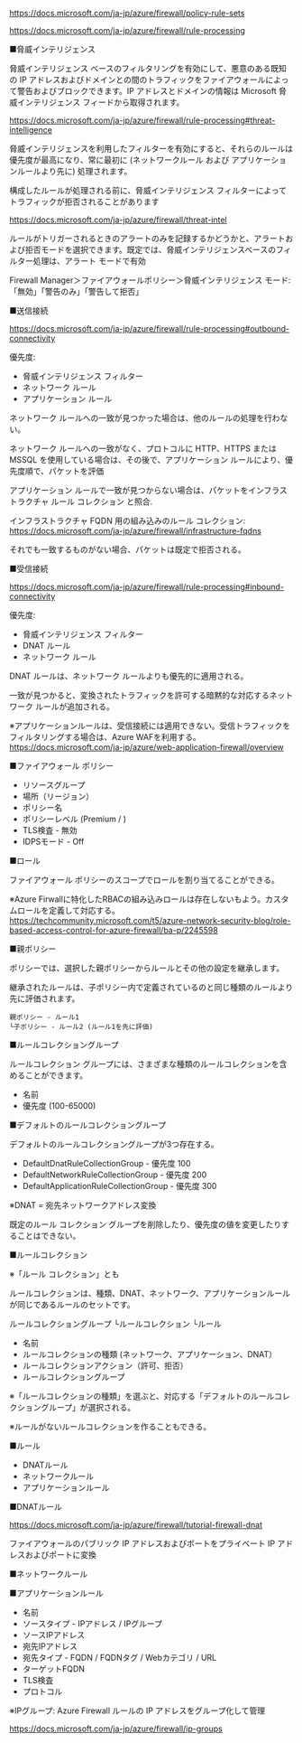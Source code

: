 
https://docs.microsoft.com/ja-jp/azure/firewall/policy-rule-sets

https://docs.microsoft.com/ja-jp/azure/firewall/rule-processing


■脅威インテリジェンス

脅威インテリジェンス ベースのフィルタリングを有効にして、悪意のある既知の IP アドレスおよびドメインとの間のトラフィックをファイアウォールによって警告およびブロックできます。IP アドレスとドメインの情報は Microsoft 脅威インテリジェンス フィードから取得されます。

https://docs.microsoft.com/ja-jp/azure/firewall/rule-processing#threat-intelligence

脅威インテリジェンスを利用したフィルターを有効にすると、それらのルールは優先度が最高になり、常に最初に (ネットワークルール および アプリケーションルールより先に) 処理されます。

構成したルールが処理される前に、脅威インテリジェンス フィルターによってトラフィックが拒否されることがあります

https://docs.microsoft.com/ja-jp/azure/firewall/threat-intel

ルールがトリガーされるときのアラートのみを記録するかどうかと、アラートおよび拒否モードを選択できます。既定では、脅威インテリジェンスベースのフィルター処理は、アラート モードで有効

Firewall Manager＞ファイアウォールポリシー＞脅威インテリジェンス モード: 「無効」「警告のみ」「警告して拒否」


■送信接続

https://docs.microsoft.com/ja-jp/azure/firewall/rule-processing#outbound-connectivity


優先度:

- 脅威インテリジェンス フィルター
- ネットワーク ルール
- アプリケーション ルール

ネットワーク ルールへの一致が見つかった場合は、他のルールの処理を行わない。

ネットワーク ルールへの一致がなく、プロトコルに HTTP、HTTPS または MSSQL を使用している場合は、その後で、アプリケーション ルールにより、優先度順で、パケットを評価

アプリケーション ルールで一致が見つからない場合は、パケットをインフラストラクチャ ルール コレクション と照合.

インフラストラクチャ FQDN 用の組み込みのルール コレクション: 
https://docs.microsoft.com/ja-jp/azure/firewall/infrastructure-fqdns

それでも一致するものがない場合、パケットは既定で拒否される。

■受信接続

https://docs.microsoft.com/ja-jp/azure/firewall/rule-processing#inbound-connectivity

優先度:

- 脅威インテリジェンス フィルター
- DNAT ルール
- ネットワーク ルール

DNAT ルールは、ネットワーク ルールよりも優先的に適用される。

一致が見つかると、変換されたトラフィックを許可する暗黙的な対応するネットワーク ルールが追加される。

※アプリケーションルールは、受信接続には適用できない。受信トラフィックをフィルタリングする場合は、Azure WAFを利用する。https://docs.microsoft.com/ja-jp/azure/web-application-firewall/overview

■ファイアウォール ポリシー

- リソースグループ
- 場所（リージョン）
- ポリシー名
- ポリシーレベル (Premium / )
- TLS検査 - 無効
- IDPSモード - Off

■ロール

ファイアウォール ポリシーのスコープでロールを割り当てることができる。

※Azure Firwallに特化したRBACの組み込みロールは存在しないもよう。カスタムロールを定義して対応する。https://techcommunity.microsoft.com/t5/azure-network-security-blog/role-based-access-control-for-azure-firewall/ba-p/2245598


■親ポリシー

ポリシーでは、選択した親ポリシーからルールとその他の設定を継承します。

継承されたルールは、子ポリシー内で定義されているのと同じ種類のルールより先に評価されます。

```
親ポリシー - ルール1
└子ポリシー - ルール2 (ルール1を先に評価)
```

■ルールコレクショングループ

ルールコレクション グループには、さまざまな種類のルールコレクションを含めることができます。

- 名前
- 優先度 (100-65000)

■デフォルトのルールコレクショングループ

デフォルトのルールコレクショングループが3つ存在する。

- DefaultDnatRuleCollectionGroup - 優先度 100
- DefaultNetworkRuleCollectionGroup - 優先度 200
- DefaultApplicationRuleCollectionGroup - 優先度 300

※DNAT = 宛先ネットワークアドレス変換

既定のルール コレクション グループを削除したり、優先度の値を変更したりすることはできない。

■ルールコレクション

※「ルール コレクション」とも

ルールコレクションは、種類、DNAT、ネットワーク、アプリケーションルールが同じであるルールのセットです。


ルールコレクショングループ
└ルールコレクション
  └ルール

- 名前
- ルールコレクションの種類 (ネットワーク、アプリケーション、DNAT）
- ルールコレクションアクション（許可、拒否）
- ルールコレクショングループ

※「ルールコレクションの種類」を選ぶと、対応する「デフォルトのルールコレクショングループ」が選択される。

※ルールがないルールコレクションを作ることもできる。


■ルール

- DNATルール
- ネットワークルール
- アプリケーションルール


■DNATルール

https://docs.microsoft.com/ja-jp/azure/firewall/tutorial-firewall-dnat

ファイアウォールのパブリック IP アドレスおよびポートをプライベート IP アドレスおよびポートに変換

■ネットワークルール

■アプリケーションルール

- 名前
- ソースタイプ - IPアドレス / IPグループ
- ソースIPアドレス
- 宛先IPアドレス
- 宛先タイプ - FQDN / FQDNタグ / Webカテゴリ / URL
- ターゲットFQDN
- TLS検査
- プロトコル

※IPグループ: Azure Firewall ルールの IP アドレスをグループ化して管理

https://docs.microsoft.com/ja-jp/azure/firewall/ip-groups


